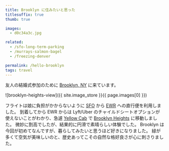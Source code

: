 ```yaml
---
title: Brooklyn に住みたいと思った
titlesuffix: true
thumb: true

images:
  - d0c34a3c.jpg

related:
  - /sfo-long-term-parking
  - /murrays-salmon-bagel
  - /freezing-denver

permalink: /hello-brooklyn
tags: travel
---
```


友人の結婚式参加のために [Brooklyn, NY](https://ja.wikipedia.org/wiki/%E3%83%96%E3%83%AB%E3%83%83%E3%82%AF%E3%83%AA%E3%83%B3%E5%8C%BA) に来ています。

![brooklyn-heights-view]({{ site.image_store }}{{ page.images[0] }})

フライトは娘に負担がかからないように [SFO](https://ja.wikipedia.org/wiki/サンフランシスコ国際空港) から [EWR](https://ja.wikipedia.org/wiki/ニューアーク・リバティー国際空港) への直行便を利用しました。
到着してから EWR からは Lyft/Uber のチャイルドシートオプションが使えないことがわかり、急遽 [Yellow Cab](https://ja.wikipedia.org/wiki/イエローキャブ_(タクシー)) で [Brooklyn Heights](https://en.wikipedia.org/wiki/Brooklyn_Heights) に移動しました。
微妙に割高でしたが、結果的に円滑で素晴らしい体験でした。
Brooklyn は今回が初めてなんですが、暮らしてみたいと思うほど好きになりました。
緑が多くて空気が美味しいのと、歴史あってこその自然な格好良さが心に刺さりました。
